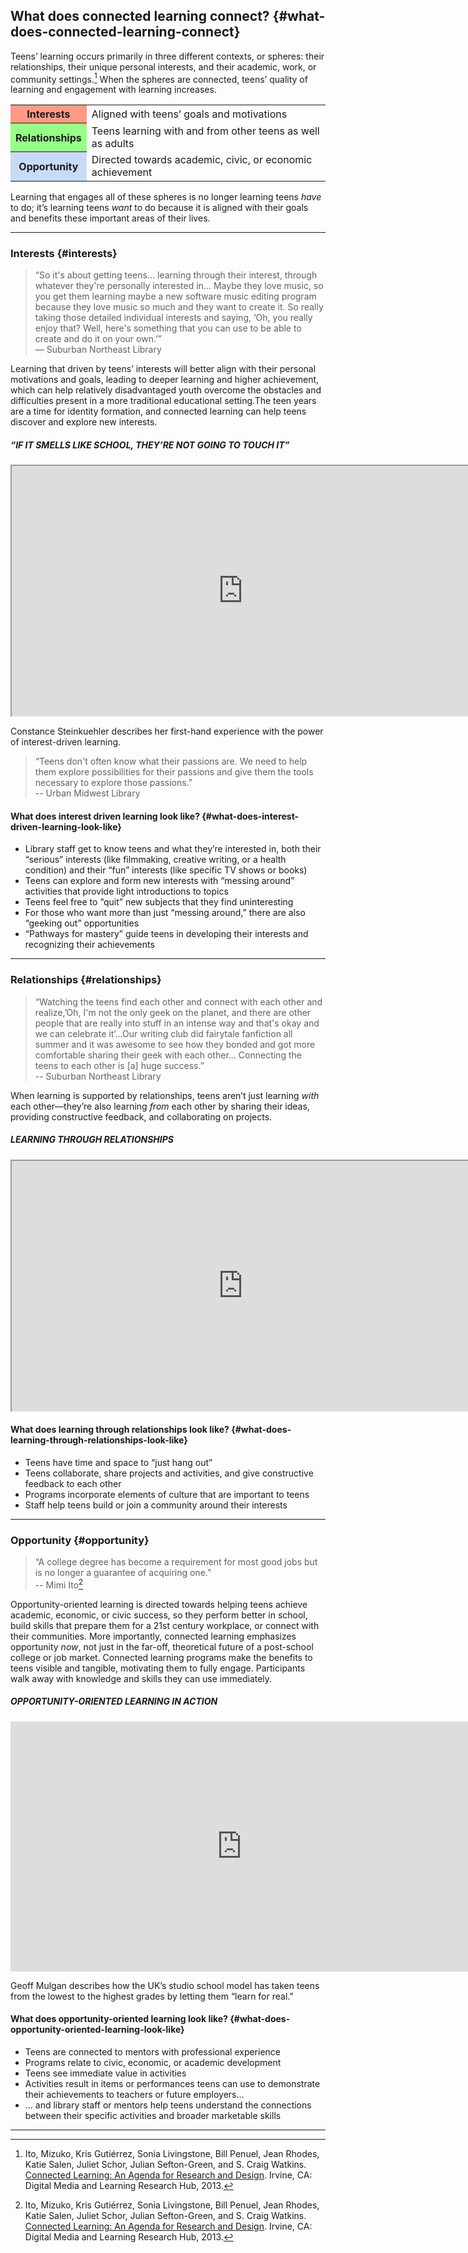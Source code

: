 ## What does connected learning connect? {#what-does-connected-learning-connect}

Teens’ learning occurs primarily in three different contexts, or spheres: their relationships, their unique personal interests, and their academic, work, or community settings.[^2] When the spheres are connected, teens’ quality of learning and engagement with learning increases.

<table class="table-format"><tr><th bgcolor="#fe9a85">Interests</th><td>Aligned with teens’ goals and motivations</td></tr>
<tr><th bgcolor="#96fe85">Relationships</th><td>Teens learning with and from other teens as well as adults</td></tr><tr><th bgcolor="C9DAF8">Opportunity</th><td>Directed towards academic, civic, or economic achievement</td></tr></table>

Learning that engages all of these spheres is no longer learning teens _have_ to do; it’s learning teens _want_ to do because it is aligned with their goals and benefits these important areas of their lives.
***

### Interests {#interests}

>“So it&#039;s about getting teens… learning through their interest, through whatever they&#039;re personally interested in… Maybe they love music, so you get them learning maybe a new software music editing program because they love music so much and they want to create it. So really taking those detailed individual interests and saying, ‘Oh, you really enjoy that? Well, here&#039;s something that you can use to be able to create and do it on your own.’”<br/>— Suburban Northeast Library

Learning that driven by teens’ interests will better align with their personal motivations and goals, leading to deeper learning and higher achievement, which can help relatively disadvantaged youth overcome the obstacles and difficulties present in a more traditional educational setting.The teen years are a time for identity formation, and connected learning can help teens discover and explore new interests.

<div class="table-format case-study"><span class="title"><h5>“IF IT SMELLS LIKE SCHOOL, THEY’RE NOT GOING TO TOUCH IT”</h5></span>
<iframe width="740" height="400" border="none" src="https://www.youtube.com/embed/3wMk8SqFoEk"></iframe>

<p>Constance Steinkuehler describes her first-hand experience with the power of interest-driven learning.</p></div>


>“Teens don&#039;t often know what their passions are. We need to help them explore possibilities for their passions and give them the tools necessary to explore those passions.”<br/>-- Urban Midwest Library

#### What does interest driven learning look like? {#what-does-interest-driven-learning-look-like}

*   Library staff get to know teens and what they’re interested in, both their “serious” interests (like filmmaking, creative writing, or a health condition) and their “fun” interests (like specific TV shows or books)
*   Teens can explore and form new interests with “messing around” activities that provide light introductions to topics
*   Teens feel free to “quit” new subjects that they find uninteresting
*   For those who want more than just “messing around,” there are also “geeking out” opportunities
*   “Pathways for mastery” guide teens in developing their interests and recognizing their achievements

***

### Relationships {#relationships}

>“Watching the teens find each other and connect with each other and realize,’Oh, I&#039;m not the only geek on the planet, and there are other people that are really into stuff in an intense way and that&#039;s okay and we can celebrate it’...Our writing club did fairytale fanfiction all summer and it was awesome to see how they bonded and got more comfortable sharing their geek with each other... Connecting the teens to each other is [a] huge success.”<br/>-- Suburban Northeast Library  

When learning is supported by relationships, teens aren’t just learning _with_ each other—they’re also learning _from_ each other by sharing their ideas, providing constructive feedback, and collaborating on projects.

<div class="table-format case-study"><span class="title"><h5>LEARNING THROUGH RELATIONSHIPS</h5></span>
<iframe width="740" height="400" border="none" src="https://www.youtube.com/embed/whc_ZivyEdA">
</iframe></div>

#### What does learning through relationships look like? {#what-does-learning-through-relationships-look-like}

*   Teens have time and space to “just hang out”
*   Teens collaborate, share projects and activities, and give constructive feedback to each other
*   Programs incorporate elements of culture that are important to teens
*   Staff help teens build or join a community around their interests

*** 

### Opportunity {#opportunity}

>“A college degree has become a requirement for most good jobs but is no longer a guarantee of acquiring one.”<br/>-- Mimi Ito[^2]

Opportunity-oriented learning is directed towards helping teens achieve academic, economic, or civic success, so they perform better in school, build skills that prepare them for a 21st century workplace, or connect with their communities. More importantly, connected learning emphasizes opportunity _now_, not just in the far-off, theoretical future of a post-school college or job market. Connected learning programs make the benefits to teens visible and tangible, motivating them to fully engage. Participants walk away with knowledge and skills they can use immediately.

<div class="table-format case-study"><span class="title"><h5>OPPORTUNITY-ORIENTED LEARNING IN ACTION</h5></span>
<iframe src="https://embed.ted.com/talks/geoff_mulgan_a_short_intro_to_the_studio_school" width="740" height="400" frameborder="0" allowfullscreen></iframe>
<p>Geoff Mulgan describes how the UK’s studio school model has taken teens from the lowest to the highest grades by letting them “learn for real.”</p></div>

#### What does opportunity-oriented learning look like? {#what-does-opportunity-oriented-learning-look-like}

*   Teens are connected to mentors with professional experience
*   Programs relate to civic, economic, or academic development
*   Teens see immediate value in activities
*   Activities result in items or performances teens can use to demonstrate their achievements to teachers or future employers…
*   … and library staff or mentors help teens understand the connections between their specific activities and broader marketable skills

***

[^2]: Ito, Mizuko, Kris Gutiérrez, Sonia Livingstone, Bill Penuel, Jean Rhodes, Katie Salen, Juliet Schor, Julian Sefton-Green, and S. Craig Watkins. <a href="https://dmlhub.net/publications/connected-learning-agenda-for-research-and-design/">Connected Learning: An Agenda for Research and Design</a>. Irvine, CA: Digital Media and Learning Research Hub, 2013.